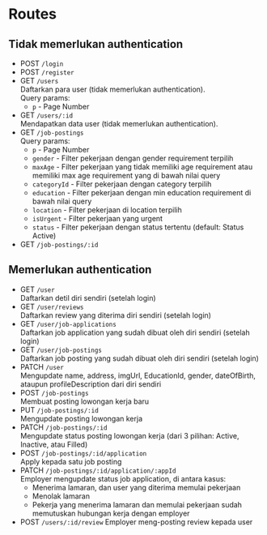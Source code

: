 # Routes

## Tidak memerlukan authentication

 - POST   `/login`
 - POST	  `/register`
 - GET 	  `/users`<br>
   Daftarkan para user (tidak memerlukan authentication).<br>
   Query params: 
    - `p` - Page Number
 - GET    `/users/:id`<br>
   Mendapatkan data user (tidak memerlukan authentication).
 - GET    `/job-postings`<br>
   Query params: 
    - `p` - Page Number
    - `gender` - Filter pekerjaan dengan gender requirement terpilih
    - `maxAge` - Filter pekerjaan yang tidak memiliki age requirement atau memiliki max age requirement yang di bawah nilai query
    - `categoryId` - Filter pekerjaan dengan category terpilih
    - `education` - Filter pekerjaan dengan min education requirement di bawah nilai query
    - `location` - Filter pekerjaan di location terpilih
    - `isUrgent` - Filter pekerjaan yang urgent
    - `status` - Filter pekerjaan dengan status tertentu (default: Status Active)
 - GET    `/job-postings/:id`

## Memerlukan authentication
 - GET    `/user`<br>
   Daftarkan detil diri sendiri (setelah login)
 - GET    `/user/reviews`<br>
   Daftarkan review yang diterima diri sendiri (setelah login)
 - GET    `/user/job-applications`<br>
   Daftarkan job application yang sudah dibuat oleh diri sendiri (setelah login)
 - GET    `/user/job-postings`<br>
   Daftarkan job posting yang sudah dibuat oleh diri sendiri (setelah login)
 - PATCH  `/user`<br>
   Mengupdate name, address, imgUrl, EducationId, gender, dateOfBirth, ataupun profileDescription dari diri sendiri
 - POST	  `/job-postings`<br>
   Membuat posting lowongan kerja baru
 - PUT	  `/job-postings/:id`<br>
   Mengupdate posting lowongan kerja
 - PATCH  `/job-postings/:id`<br>
   Mengupdate status posting lowongan kerja (dari 3 pilihan: Active, Inactive, atau Filled)
 - POST	  `/job-postings/:id/application`<br>
   Apply kepada satu job posting
 - PATCH	`/job-postings/:id/application/:appId`<br>
   Employer mengupdate status job application, di antara kasus:
    - Menerima lamaran, dan user yang diterima memulai pekerjaan
    - Menolak lamaran
    - Pekerja yang menerima lamaran dan memulai pekerjaan sudah memutuskan hubungan kerja dengan employer
 - POST	  `/users/:id/review`
   Employer meng-posting review kepada user